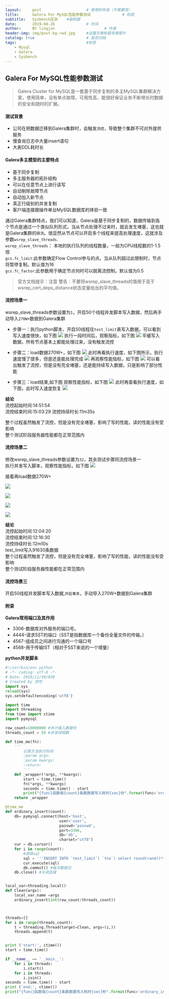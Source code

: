 ```yaml
---
layout:     post   				    # 使用的布局（不需要改）
title:      Galera For MySQL性能参数测试 				# 标题 
subtitle:   Sysbench压测    #副标题
date:       2019-04-26 				# 时间
author:     BY lingjun						# 作者
header-img: img/post-bg-rwd.jpg 	#这篇文章标题背景图片
catalog: true 						# 是否归档
tags:								#标签
    - Mysql
    - Galera
    - Sysbench
---
```


## Galera For MySQL性能参数测试

>Galera Cluster for MySQL是一套基于同步复制的多主MySQL集群解决方案，使用简单，没有单点故障，可用性高，能很好保证业务不断增长时数据的安全和随时的扩展。

#### 测试背景
- 公司在把数据迁移到Galera集群时，会触发`流控`，导致整个集群不可对外提供服务
- 慢查询日志中大量insert语句
- 大表DDL耗时长

#### Galera多主模型的主要特点 
- 基于同步复制
- 多主服务器的拓扑结构
- 可以在任意节点上进行读写
- 自动剔除故障节点
- 自动加入新节点
- 真正行级别的并发复制
- 客户端连接跟操作单台MySQL数据库的体验一致

通过Galera集群特点，我们可以知道，Galera是基于同步复制的，数据传输到各个节点是通过一个类似队列形式，当从节点处理不过来时，就会发生堵塞，这也就是Galera集群的`限流`。很显然从节点可以开启多个线程来提高处理速度，这就涉及参数`wsrep_slave_threads`.  
`wsrep_slave_threads`： 本地的执行队列的线程数量，一般为CPU线程数的1-1.5倍  
`gcs.fc_limit`:此参数确定Flow Control参与的点。当从队列超过此限制时，节点将暂停复制。默认值为16  
`gcs.fc_factor`:此参数用于确定节点何时可以脱离流控制。默认值为0.5
>官方文档提示：注意 警告：不要将wsrep_slave_threads的值用于高于wsrep_cert_deps_distance状态变量给出的平均值。

#### 流控场景一
wsrep_slave_threads参数设置为`1`，开启50个线程并发脚本写入数据，然后再手动导入`270W+`数据到Galera集群

- 步骤一：执行python脚本，开启50线程往`test_limit`表写入数据，可以看到写入速度很快，如下图
![](https://i.loli.net/2019/05/06/5ccfd9307cf34.jpg)
执行一段时间后，观察指标，如下图
![](https://i.loli.net/2019/05/06/5ccfdc4559532.jpg)
平缓写入数据，所有节点基本上都能处理过来，没有触发流控

- 步骤二：load数据270W+，如下图
![](https://i.loli.net/2019/04/30/5cc7f2384f236.jpg)
此时再看执行速度，如下图所示，执行速度慢了很多，但是还是能处理完成
![](https://i.loli.net/2019/05/06/5ccfddc25f537.jpg)
再观察性能指标，如下图
![](https://i.loli.net/2019/05/06/5ccfde5a8e5fc.jpg)
可以看出触发了流控，但是没有完全堵塞，还是能持续写入数据，只是影响了部分性能

- 步骤三：load结束,如下图
观察性能指标，如下图
![](https://i.loli.net/2019/05/06/5ccfe0bc0d0cd.jpg)
此时再查看执行速度，如下图，此时写入速度恢复
![](https://i.loli.net/2019/05/06/5ccfe11de6dd3.jpg)


**结论**  
流控起始时间:14:51:54  
流控结束时间:15:03:29 
流控持续时长:11m35s

整个过程虽然触发了流控，但是没有完全堵塞，影响了写的性能，读的性能没有受影响  
整个测试阶段服务器性能都在正常范围内  


#### 流控场景二
修改wsrep_slave_threads参数设置为`32`，其余测试步骤同流控场景一  
执行并发写入脚本，观察性能指标，如下图
![](https://i.loli.net/2019/05/06/5ccfe8d504faf.jpg)

接着再load数据270W+

![](https://i.loli.net/2019/05/06/5ccfebe6f1e1a.jpg)

![](https://i.loli.net/2019/05/06/5ccfed1e17eb5.jpg)


![](https://i.loli.net/2019/05/07/5cd122bd55a71.jpg)

![](https://i.loli.net/2019/05/07/5cd12372ac3e5.jpg)

**结论**  
流控起始时间:12:04:20  
流控结束时间:12:16:30  
流控持续时长:12m10s  
test_limit写入91630条数据  
整个过程虽然触发了流控，但是没有完全堵塞，影响了写的性能，读的性能没有受影响  
整个测试阶段服务器性能都在正常范围内  



#### 流控场景三 
开启50线程并发脚本写入数据,`开启事务`，手动导入270W+数据到Galera集群













#### 附录

**Galera常用端口及其作用**
- 3306-数据库对外服务的端口号。
- 4444-请求SST的端口（SST是指数据库一个备份全量文件的传输。）
- 4567-组成员之间进行沟通的一个端口号
- 4568-用于传输IST（相对于SST来说的一个增量）

**python并发脚本**
```python
#!/usr/bin/env python
# -*- coding: utf-8 -*-
# Date: 2018/11/30/030
# Created by 灵均
import sys
reload(sys)
sys.setdefaultencoding('utf8')

import time
import threading
from time import ctime
import pymysql

row_count=10000000 #共计插入数据令
threads_count = 50 #并发线程数

def time_me(fn):
    '''
        记录方法执行时间
        :param args:
        :param kwargs:
        :return:
        '''
    def _wrapper(*args, **kwargs):
        start = time.time()
        fn(*args, **kwargs)
        seconds = time.time() - start
        print("{func}函数每{count}条数数据写入耗时{sec}秒".format(func='ordinary_insert', count=args[0], sec=seconds))
    return _wrapper

@time_me
def ordinary_insert(count):
    db= pymysql.connect(host='host',
                        user='user',
                        passwd='passwd',
                        port=3306,
                        db='db',
                        charset="utf8")
    cur = db.cursor()
    for i in range(count):
        #具体sql
        sql = '''INSERT INTO `test_limit`( `tno`) select round(rand()*10000000)'''.format(i)
        cur.execute(sql)
        db.commit() #每次都提交
    db.close() #关闭连接


local_var=threading.local()
def Clean(args):
    local_var.name =args
    ordinary_insert(int(row_count/threads_count))



threads=[]
for i in range(threads_count):
    t = threading.Thread(target=Clean, args=(i,))
    threads.append(t)


print ('start:', ctime())
start = time.time()

if __name__ == '__main__':
    for i in threads:
        i.start()
    for i in threads:
        i.join()
seconds = time.time() - start
print ('end:', ctime())
print("{func}函数每{count}条数数据写入耗时{sec}秒".format(func='ordinary_insert', count=row_count, sec=seconds))
```




